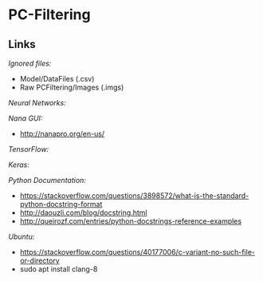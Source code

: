 PC-Filtering
============

Links
-----

*Ignored files:*
- Model/DataFiles (.csv)
- Raw PCFiltering/Images (.imgs)

*Neural Networks:*

*Nana GUI:*
 - http://nanapro.org/en-us/

*TensorFlow:*

*Keras:*

*Python Documentation:*
 - https://stackoverflow.com/questions/3898572/what-is-the-standard-python-docstring-format
 - http://daouzli.com/blog/docstring.html
 - http://queirozf.com/entries/python-docstrings-reference-examples
 
 *Ubuntu:*
 - https://stackoverflow.com/questions/40177006/c-variant-no-such-file-or-directory
 - sudo apt install clang-8
